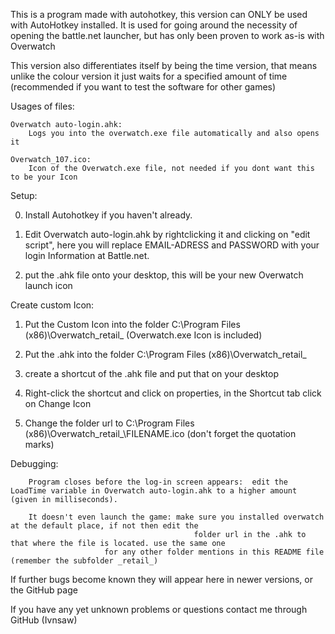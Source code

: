 This is a program made with autohotkey, this version can ONLY be used with AutoHotkey installed.
It is used for going around the necessity of opening the battle.net launcher, but has only been proven to work as-is with Overwatch

This version also differentiates itself by being the time version, that means unlike the colour version it just waits for a specified amount of time
(recommended if you want to test the software for other games)



Usages of files:
	
	Overwatch auto-login.ahk:
		Logs you into the overwatch.exe file automatically and also opens it	
	
	Overwatch_107.ico:
		Icon of the Overwatch.exe file, not needed if you dont want this to be your Icon


Setup:

0)	Install Autohotkey if you haven't already.

1)	Edit Overwatch auto-login.ahk by rightclicking it and clicking on "edit script", here you will replace EMAIL-ADRESS and PASSWORD
	with your login Information at Battle.net.

2)	put the .ahk file onto your desktop, this will be your new Overwatch launch icon


Create custom Icon:

1)	Put the Custom Icon into the folder C:\Program Files (x86)\Overwatch\_retail_ (Overwatch.exe Icon is included)

2)	Put the .ahk into the folder C:\Program Files (x86)\Overwatch\_retail_

3)	create a shortcut of the .ahk file and put that on  your desktop

4)	Right-click the shortcut and click on properties, in the Shortcut tab click on Change Icon

5)	Change the folder url to C:\Program Files (x86)\Overwatch\_retail_\FILENAME.ico (don't forget the quotation marks)


Debugging:
		
		Program closes before the log-in screen appears:  edit the LoadTime variable in Overwatch auto-login.ahk to a higher amount (given in milliseconds).
		
		It doesn't even launch the game: make sure you installed overwatch at the default place, if not then edit the
	                                         folder url in the .ahk to that where the file is located. use the same one
						 for any other folder mentions in this README file (remember the subfolder _retail_)

If further bugs become known they will appear here in newer versions, or the GitHub page
	
If you have any yet unknown problems or questions contact me through GitHub (Ivnsaw)
